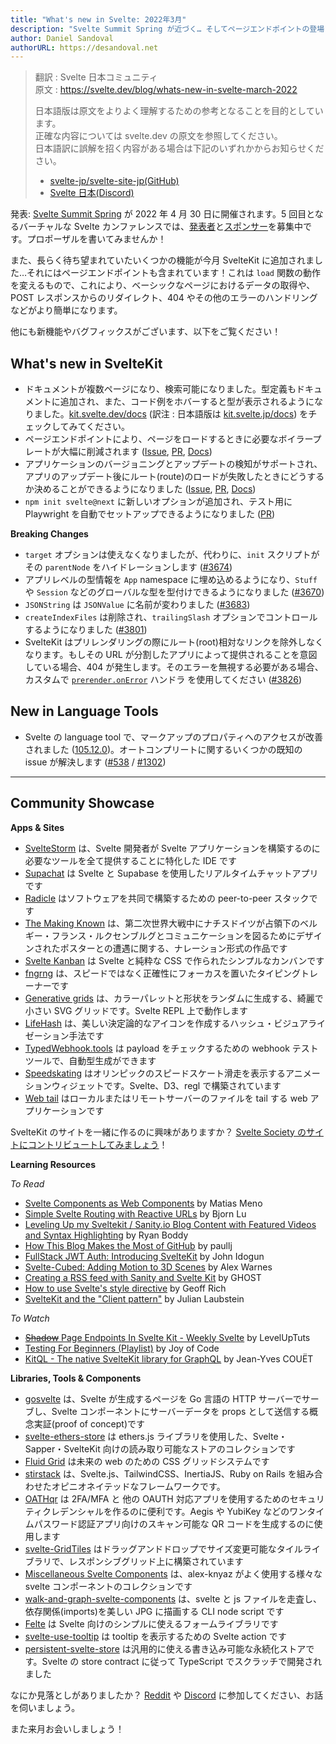 ```yaml
---
title: "What's new in Svelte: 2022年3月"
description: "Svelte Summit Spring が近づく… そしてページエンドポイントの登場！"
author: Daniel Sandoval
authorURL: https://desandoval.net
---
```


> 翻訳 : Svelte 日本コミュニティ  
> 原文 : https://svelte.dev/blog/whats-new-in-svelte-march-2022
>
> 日本語版は原文をよりよく理解するための参考となることを目的としています。  
> 正確な内容については svelte.dev の原文を参照してください。  
> 日本語訳に誤解を招く内容がある場合は下記のいずれかからお知らせください。
>
> - [svelte-jp/svelte-site-jp(GitHub)](https://github.com/svelte-jp/svelte-site-jp)
> - [Svelte 日本(Discord)](https://discord.com/invite/YTXq3ZtBbx)

発表: [Svelte Summit Spring](https://www.sveltesummit.com/) が 2022 年 4 月 30 日に開催されます。5 回目となるバーチャルな Svelte カンファレンスでは、[発表者](https://www.sveltesummit.com/#speakers)と[スポンサー](https://www.sveltesummit.com/sponsors)を募集中です。プロポーザルを書いてみませんか！

また、長らく待ち望まれていたいくつかの機能が今月 SvelteKit に追加されました…それにはページエンドポイントも含まれています！これは `load` 関数の動作を変えるもので、これにより、ベーシックなページにおけるデータの取得や、POST レスポンスからのリダイレクト、404 やその他のエラーのハンドリングなどがより簡単になります。

他にも新機能やバグフィックスがございます、以下をご覧ください！

## What's new in SvelteKit

- ドキュメントが複数ページになり、検索可能になりました。型定義もドキュメントに追加され、また、コード例をホバーすると型が表示されるようになりました。[kit.svelte.dev/docs](https://kit.svelte.dev/docs/) (訳注 : 日本語版は [kit.svelte.jp/docs](https://kit.svelte.jp/docs/)) をチェックしてみてください。
- ページエンドポイントにより、ページをロードするときに必要なボイラープレートが大幅に削減されます ([Issue](https://github.com/sveltejs/kit/issues/3532), [PR](https://github.com/sveltejs/kit/pull/3679), [Docs](https://kit.svelte.jp/docs/routing#endpoints-page-endpoints))
- アプリケーションのバージョニングとアップデートの検知がサポートされ、アプリのアップデート後にルート(route)のロードが失敗したときにどうするか決めることができるようになりました ([Issue](https://github.com/sveltejs/kit/issues/87), [PR](https://github.com/sveltejs/kit/pull/3412), [Docs](https://kit.svelte.jp/docs/configuration#version))
- `npm init svelte@next` に新しいオプションが追加され、テスト用に Playwright を自動でセットアップできるようになりました ([PR](https://github.com/sveltejs/kit/pull/4056))

**Breaking Changes**

- `target` オプションは使えなくなりましたが、代わりに、`init` スクリプトがその `parentNode` をハイドレーションします ([#3674](https://github.com/sveltejs/kit/pull/3674))
- アプリレベルの型情報を `App` namespace に埋め込めるようになり、`Stuff` や `Session` などのグローバルな型を型付けできるようになりました ([#3670](https://github.com/sveltejs/kit/pull/3670))
- `JSONString` は `JSONValue` に名前が変わりました ([#3683](https://github.com/sveltejs/kit/pull/3683))
- `createIndexFiles` は削除され、`trailingSlash` オプションでコントロールするようになりました ([#3801](https://github.com/sveltejs/kit/pull/3801))
- SvelteKit はプリレンダリングの際にルート(root)相対なリンクを除外しなくなります。もしその URL が分割したアプリによって提供されることを意図している場合、404 が発生します。そのエラーを無視する必要がある場合、カスタムで [`prerender.onError`](https://kit.svelte.dev/docs/configuration#prerender) ハンドラ を使用してください ([#3826](https://github.com/sveltejs/kit/pull/3826))

## New in Language Tools

- Svelte の language tool で、マークアップのプロパティへのアクセスが改善されました ([105.12.0](https://github.com/sveltejs/language-tools/releases/tag/extensions-105.12.0))。オートコンプリートに関するいくつかの既知の issue が解決します ([#538](https://github.com/sveltejs/language-tools/issues/538) / [#1302](https://github.com/sveltejs/language-tools/issues/1302))

---

## Community Showcase

**Apps & Sites**

- [SvelteStorm](https://github.com/open-source-labs/SvelteStorm) は、Svelte 開発者が Svelte アプリケーションを構築するのに必要なツールを全て提供することに特化した IDE です
- [Supachat](https://github.com/Lleweraf/supachat) は Svelte と Supabase を使用したリアルタイムチャットアプリです
- [Radicle](https://radicle.xyz/) はソフトウェアを共同で構築するための peer-to-peer スタックです
- [The Making Known](https://the-making-known.com/) は、第二次世界大戦中にナチスドイツが占領下のベルギー・フランス・ルクセンブルグとコミュニケーションを図るためにデザインされたポスターとの遭遇に関する、ナレーション形式の作品です
- [Svelte Kanban](https://github.com/V-Py/svelte-kanban) は Svelte と純粋な CSS で作られたシンプルなカンバンです
- [fngrng](https://github.com/nvlgzr/fngrng) は、スピードではなく正確性にフォーカスを置いたタイピングトレーナーです
- [Generative grids](https://svelte.dev/repl/873988ce33db43f097c0ca69df57b3ac?version=3.46.4) は、カラーパレットと形状をランダムに生成する、綺麗で小さい SVG グリッドです。Svelte REPL 上で動作します
- [LifeHash](https://github.com/BlockchainCommons/lifehash.info) は、美しい決定論的なアイコンを作成するハッシュ・ビジュアライゼーション手法です
- [TypedWebhook.tools](https://typedwebhook.tools/) は payload をチェックするための webhook テストツールで、自動型生成ができます
- [Speedskating](https://github.com/spiegelgraphics/speedskating) はオリンピックのスピードスケート滑走を表示するアニメーションウィジェットです。Svelte、D3、regl で構築されています
- [Web tail](https://github.com/mishankov/web-tail) はローカルまたはリモートサーバーのファイルを tail する web アプリケーションです

SvelteKit のサイトを一緒に作るのに興味がありますか？ [Svelte Society のサイトにコントリビュートしてみましょう](https://github.com/svelte-society/sveltesociety.dev/issues)！

**Learning Resources**

_To Read_

- [Svelte Components as Web Components](https://medium.com/@yesmeno/svelte-components-as-web-components-b400d1253504) by Matias Meno
- [Simple Svelte Routing with Reactive URLs](https://bjornlu.com/blog/simple-svelte-routing-with-reactive-urls) by Bjorn Lu
- [Leveling Up my Sveltekit / Sanity.io Blog Content with Featured Videos and Syntax Highlighting](https://ryanboddy.net/level-up-blog) by Ryan Boddy
- [How This Blog Makes the Most of GitHub](https://paullj.github.io/posts/how-this-blog-makes-the-most-of-github/) by paullj
- [FullStack JWT Auth: Introducing SvelteKit](https://dev.to/sirneij/fullstack-jwt-introducing-sveltekit-3jcn) by John Idogun
- [Svelte-Cubed: Adding Motion to 3D Scenes](https://dev.to/alexwarnes/svelte-cubed-adding-motion-to-3d-scenes-51lo) by Alex Warnes
- [Creating a RSS feed with Sanity and Svelte Kit](https://ghostdev.xyz/posts/creating-a-rss-feed-with-sanity-and-svelte-kit) by GHOST
- [How to use Svelte's style directive](https://geoffrich.net/posts/style-directives/) by Geoff Rich
- [SvelteKit and the "Client pattern"](https://retro.cloud/sveltekit-and-the-client-pattern/) by Julian Laubstein

_To Watch_

- [~~Shadow~~ Page Endpoints In Svelte Kit - Weekly Svelte](https://www.youtube.com/watch?v=PoYPZT7ruqI) by LevelUpTuts
- [Testing For Beginners (Playlist)](https://www.youtube.com/watch?v=y53wwdBr5AI&list=PLA9WiRZ-IS_z7KpqhPELfEMbhAGRwZrzn) by Joy of Code
- [KitQL - The native SvelteKit library for GraphQL](https://www.youtube.com/watch?v=6pH4fnFN70w) by Jean-Yves COUËT

**Libraries, Tools & Components**

- [gosvelte](https://github.com/sachinbhutani/gosvelte) は、Svelte が生成するページを Go 言語の HTTP サーバーでサーブし、Svelte コンポーネントにサーバーデータを props として送信する概念実証(proof of concept)です
- [svelte-ethers-store](https://www.npmjs.com/package/svelte-ethers-store) は ethers.js ライブラリを使用した、Svelte・Sapper・SvelteKit 向けの読み取り可能なストアのコレクションです
- [Fluid Grid](https://fluid-grid.com/) は未来の web のための CSS グリッドシステムです
- [stirstack](https://github.com/seeReadCode/stirstack) は、Svelte.js、TailwindCSS、InertiaJS、Ruby on Rails を組み合わせたオピニオネイテッドなフレームワークです。
- [OATHqr](https://codeberg.org/vhs/oathqr) は 2FA/MFA と 他の OAUTH 対応アプリを使用するためのセキュリティクレデンシャルを作るのに便利です。Aegis や YubiKey などのワンタイムパスワード認証アプリ向けのスキャン可能な QR コードを生成するのに使用します
- [svelte-GridTiles](https://github.com/honeybeeSunshine/svelte-GridTiles) はドラッグアンドドロップでサイズ変更可能なタイルライブラリで、レスポンシブグリッド上に構築されています
- [Miscellaneous Svelte Components](https://github.com/alex-knyaz/Miscellaneous-svelte-components/) は、alex-knyaz がよく使用する様々な svelte コンポーネントのコレクションです
- [walk-and-graph-svelte-components](https://github.com/j2l/walk-and-graph-svelte-components) は、svelte と js ファイルを走査し、依存関係(imports)を美しい JPG に描画する CLI node script です
- [Felte](https://www.npmjs.com/package/felte) は Svelte 向けのシンプルに使えるフォームライブラリです
- [svelte-use-tooltip](https://github.com/untemps/svelte-use-tooltip) は tooltip を表示するための Svelte action です
- [persistent-svelte-store](https://github.com/omer-g/persistent-svelte-store) は汎用的に使える書き込み可能な永続化ストアです。Svelte の store contract に従って TypeScript でスクラッチで開発されました

なにか見落としがありましたか？ [Reddit](https://www.reddit.com/r/sveltejs/) や [Discord](https://discord.com/invite/yy75DKs) に参加してください、お話を伺いましょう。

また来月お会いしましょう！

